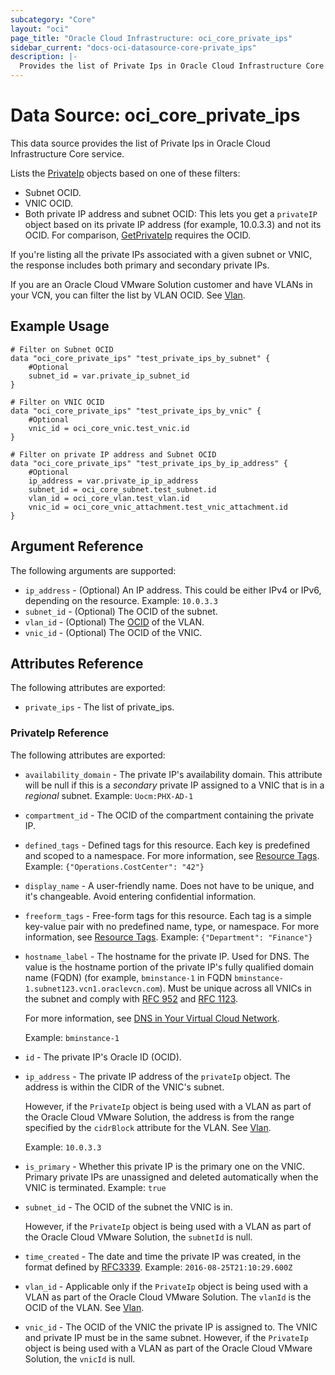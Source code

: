 ```yaml
---
subcategory: "Core"
layout: "oci"
page_title: "Oracle Cloud Infrastructure: oci_core_private_ips"
sidebar_current: "docs-oci-datasource-core-private_ips"
description: |-
  Provides the list of Private Ips in Oracle Cloud Infrastructure Core service
---
```


# Data Source: oci_core_private_ips
This data source provides the list of Private Ips in Oracle Cloud Infrastructure Core service.

Lists the [PrivateIp](https://docs.cloud.oracle.com/iaas/api/#/en/iaas/20160918/PrivateIp/) objects based
on one of these filters:

  - Subnet OCID.
  - VNIC OCID.
  - Both private IP address and subnet OCID: This lets
  you get a `privateIP` object based on its private IP
  address (for example, 10.0.3.3) and not its OCID. For comparison,
  [GetPrivateIp](https://docs.cloud.oracle.com/iaas/api/#/en/iaas/20160918/PrivateIp/GetPrivateIp)
  requires the OCID.

If you're listing all the private IPs associated with a given subnet
or VNIC, the response includes both primary and secondary private IPs.

If you are an Oracle Cloud VMware Solution customer and have VLANs
in your VCN, you can filter the list by VLAN OCID. See [Vlan](https://docs.cloud.oracle.com/iaas/api/#/en/iaas/20160918/Vlan).


## Example Usage

```hcl
# Filter on Subnet OCID
data "oci_core_private_ips" "test_private_ips_by_subnet" {
	#Optional
	subnet_id = var.private_ip_subnet_id
}
```
```hcl
# Filter on VNIC OCID
data "oci_core_private_ips" "test_private_ips_by_vnic" {
	#Optional
	vnic_id = oci_core_vnic.test_vnic.id
}
```
```hcl
# Filter on private IP address and Subnet OCID
data "oci_core_private_ips" "test_private_ips_by_ip_address" {
	#Optional
	ip_address = var.private_ip_ip_address
	subnet_id = oci_core_subnet.test_subnet.id
	vlan_id = oci_core_vlan.test_vlan.id
	vnic_id = oci_core_vnic_attachment.test_vnic_attachment.id
}
```

## Argument Reference

The following arguments are supported:

* `ip_address` - (Optional) An IP address. This could be either IPv4 or IPv6, depending on the resource. Example: `10.0.3.3` 
* `subnet_id` - (Optional) The OCID of the subnet.
* `vlan_id` - (Optional) The [OCID](https://docs.cloud.oracle.com/iaas/Content/General/Concepts/identifiers.htm) of the VLAN.
* `vnic_id` - (Optional) The OCID of the VNIC.


## Attributes Reference

The following attributes are exported:

* `private_ips` - The list of private_ips.

### PrivateIp Reference

The following attributes are exported:

* `availability_domain` - The private IP's availability domain. This attribute will be null if this is a *secondary* private IP assigned to a VNIC that is in a *regional* subnet.  Example: `Uocm:PHX-AD-1` 
* `compartment_id` - The OCID of the compartment containing the private IP.
* `defined_tags` - Defined tags for this resource. Each key is predefined and scoped to a namespace. For more information, see [Resource Tags](https://docs.cloud.oracle.com/iaas/Content/General/Concepts/resourcetags.htm).  Example: `{"Operations.CostCenter": "42"}` 
* `display_name` - A user-friendly name. Does not have to be unique, and it's changeable. Avoid entering confidential information. 
* `freeform_tags` - Free-form tags for this resource. Each tag is a simple key-value pair with no predefined name, type, or namespace. For more information, see [Resource Tags](https://docs.cloud.oracle.com/iaas/Content/General/Concepts/resourcetags.htm).  Example: `{"Department": "Finance"}` 
* `hostname_label` - The hostname for the private IP. Used for DNS. The value is the hostname portion of the private IP's fully qualified domain name (FQDN) (for example, `bminstance-1` in FQDN `bminstance-1.subnet123.vcn1.oraclevcn.com`). Must be unique across all VNICs in the subnet and comply with [RFC 952](https://tools.ietf.org/html/rfc952) and [RFC 1123](https://tools.ietf.org/html/rfc1123).

	For more information, see [DNS in Your Virtual Cloud Network](https://docs.cloud.oracle.com/iaas/Content/Network/Concepts/dns.htm).

	Example: `bminstance-1` 
* `id` - The private IP's Oracle ID (OCID).
* `ip_address` - The private IP address of the `privateIp` object. The address is within the CIDR of the VNIC's subnet.

	However, if the `PrivateIp` object is being used with a VLAN as part of the Oracle Cloud VMware Solution, the address is from the range specified by the `cidrBlock` attribute for the VLAN. See [Vlan](https://docs.cloud.oracle.com/iaas/api/#/en/iaas/20160918/Vlan).

	Example: `10.0.3.3` 
* `is_primary` - Whether this private IP is the primary one on the VNIC. Primary private IPs are unassigned and deleted automatically when the VNIC is terminated.  Example: `true` 
* `subnet_id` - The OCID of the subnet the VNIC is in.

	However, if the `PrivateIp` object is being used with a VLAN as part of the Oracle Cloud VMware Solution, the `subnetId` is null. 
* `time_created` - The date and time the private IP was created, in the format defined by [RFC3339](https://tools.ietf.org/html/rfc3339).  Example: `2016-08-25T21:10:29.600Z` 
* `vlan_id` - Applicable only if the `PrivateIp` object is being used with a VLAN as part of the Oracle Cloud VMware Solution. The `vlanId` is the OCID of the VLAN. See [Vlan](https://docs.cloud.oracle.com/iaas/api/#/en/iaas/20160918/Vlan). 
* `vnic_id` - The OCID of the VNIC the private IP is assigned to. The VNIC and private IP must be in the same subnet. However, if the `PrivateIp` object is being used with a VLAN as part of the Oracle Cloud VMware Solution, the `vnicId` is null. 

